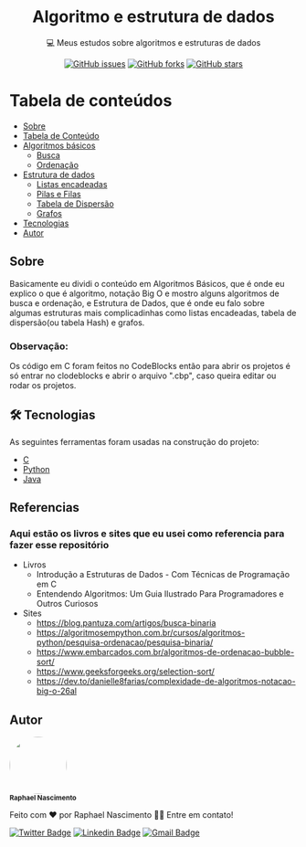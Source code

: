 <h1 align="center">Algoritmo e estrutura de dados</h1>

<p align="center">💻 Meus estudos sobre algoritmos e estruturas de dados</p>

<div align="center">
<a href="https://github.com/raphael720/codigo-da-maratona-discover/issues"><img alt="GitHub issues" src="https://img.shields.io/github/issues/raphael720/codigo-da-maratona-discover?style=for-the-badge"></a>
<a href="https://github.com/raphael720/codigo-da-maratona-discover/network"><img alt="GitHub forks" src="https://img.shields.io/github/forks/raphael720/codigo-da-maratona-discover?style=for-the-badge"></a>
<a href="https://github.com/raphael720/codigo-da-maratona-discover/stargazers"><img alt="GitHub stars" src="https://img.shields.io/github/stars/raphael720/codigo-da-maratona-discover?style=for-the-badge"></a>
</div>

Tabela de conteúdos 
================= 
<!--ts--> 
* [Sobre](#Sobre) 
* [Tabela de Conteúdo](#tabela-de-conteudo) 
*  [Algoritmos básicos](#) 
	*  [Busca](https://github.com/raphael720/Algoritmos_e_Estrutura_de_Dados/tree/main/Busca%20e%20ordena%C3%A7%C3%A3o) 
	*  [Ordenação](https://github.com/raphael720/Algoritmos_e_Estrutura_de_Dados/tree/main/Busca%20e%20ordena%C3%A7%C3%A3os) 
* [Estrutura de dados](#)
	*  [Listas encadeadas](https://github.com/raphael720/Algoritmos_e_Estrutura_de_Dados/tree/main/Listas%20Encadeadas) 
	*  [Pilas e Filas](https://github.com/raphael720/Algoritmos_e_Estrutura_de_Dados/tree/main/Pilhas%20e%20Filas) 
	*  [Tabela de Dispersão](#pre-requisitos) 
	*  [Grafos](#multiple-files) 
* [Tecnologias](#tecnologias) 
* [Autor](#Autor) 
<!--te-->

## Sobre
<p>
Basicamente eu dividi o conteúdo em Algoritmos Básicos, que é onde eu explico o que é algoritmo, notação Big O e mostro alguns algoritmos de busca e ordenação, e Estrutura de Dados, que é onde eu falo sobre algumas estruturas mais complicadinhas como listas encadeadas, tabela de dispersão(ou tabela Hash) e grafos.

### Observação:
Os código em C foram feitos no CodeBlocks então para abrir os projetos é só entrar no clodeblocks e abrir o arquivo ".cbp", caso queira editar ou rodar os projetos.
</p>

## 🛠 Tecnologias 
As seguintes ferramentas foram usadas na construção do projeto: 
- [C](https://www.amazon.com/Programming-Language-2nd-Brian-Kernighan-dp-0131103628/dp/0131103628/ref=mt_other?_encoding=UTF8&me=&qid=1640896966)
- [Python](https://www.python.org/) 
- [Java](https://www.java.com/pt-BR/)

## Referencias

### Aqui estão os livros e sites que eu usei como referencia para fazer esse repositório

- Livros
	- Introdução a Estruturas de Dados - Com Técnicas de Programação em C
	- Entendendo Algoritmos: Um Guia Ilustrado Para Programadores e Outros Curiosos
- Sites
	- https://blog.pantuza.com/artigos/busca-binaria
	- https://algoritmosempython.com.br/cursos/algoritmos-python/pesquisa-ordenacao/pesquisa-binaria/
	- https://www.embarcados.com.br/algoritmos-de-ordenacao-bubble-sort/
	- https://www.geeksforgeeks.org/selection-sort/
	- https://dev.to/danielle8farias/complexidade-de-algoritmos-notacao-big-o-26al

## Autor
 <img style="border-radius: 50%;" src="https://avatars.githubusercontent.com/raphael720" width="100px;" alt=""/>
 <br />
 <sub><b>Raphael Nascimento</b></sub>


Feito com ❤️ por Raphael Nascimento 👋🏽 Entre em contato!

[![Twitter Badge](https://img.shields.io/badge/-Raphael_720-1ca0f1?style=flat-square&labelColor=1ca0f1&logo=twitter&logoColor=white&link=https://twitter.com/Raphael)](https://twitter.com/Raphael_720) [![Linkedin Badge](https://img.shields.io/badge/-Raphael-blue?style=flat-square&logo=Linkedin&logoColor=white&link=https://www.linkedin.com/in/raphael-nascimento-511b09148/)](https://www.linkedin.com/in/raphael-nascimento-511b09148/) 
[![Gmail Badge](https://img.shields.io/badge/-raphaelleite720@gmail.com-c14438?style=flat-square&logo=Gmail&logoColor=white&link=mailto:raphaelleite720@gmail.com)](mailto:raphaelleite720@gmail.com)
